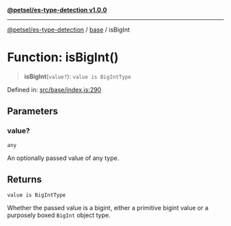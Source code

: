 [**@petsel/es-type-detection v1.0.0**](../../README.md)

***

[@petsel/es-type-detection](../../modules.md) / [base](../README.md) / isBigInt

# Function: isBigInt()

> **isBigInt**(`value?`): `value is BigIntType`

Defined in: [src/base/index.js:290](https://github.com/petsel/es-type-detection/blob/ee065d8dbfab0995c95e9bb864d87647f5391dda/src/base/index.js#L290)

## Parameters

### value?

`any`

An optionally passed value of any type.

## Returns

`value is BigIntType`

Whether the passed value is a bigint, either a primitive bigint value or a purposely boxed `BigInt` object type.
